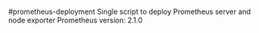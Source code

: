 #prometheus-deployment
Single script to deploy Prometheus server and node exporter
Prometheus version: 2.1.0

